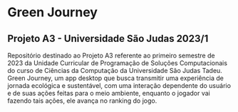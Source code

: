 # Green Journey

## Projeto A3 - Universidade São Judas 2023/1

Repositório destinado ao Projeto A3 referente ao primeiro semestre de 2023 da Unidade Curricular de Programação de Soluções Computacionais do curso de Ciências da Computação da Universidade São Judas Tadeu. Green Journey, um app desktop que busca transmitir uma experiência de jornada ecológica e sustentável, com uma interação dependente do usuário e de suas ações feitas para o meio ambiente, enquanto o jogador vai fazendo tais ações, ele avança no ranking do jogo.